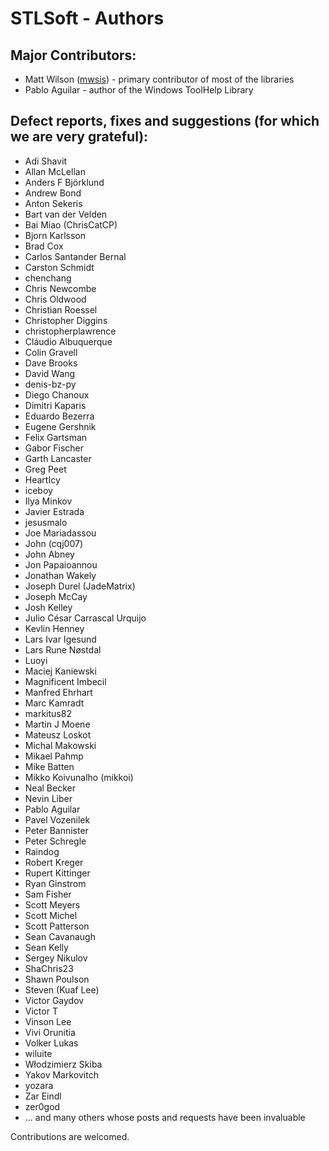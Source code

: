 # STLSoft - Authors

## Major Contributors:

* Matt Wilson ([mwsis](https://github.com/mwsis)) - primary contributor of most of the libraries
* Pablo Aguilar - author of the Windows ToolHelp Library


## Defect reports, fixes and suggestions (for which we are very grateful):

* Adi Shavit
* Allan McLellan
* Anders F Björklund
* Andrew Bond
* Anton Sekeris
* Bart van der Velden
* Bai Miao (ChrisCatCP)
* Bjorn Karlsson
* Brad Cox
* Carlos Santander Bernal
* Carston Schmidt
* chenchang
* Chris Newcombe
* Chris Oldwood
* Christian Roessel
* Christopher Diggins
* christopherplawrence
* Cláudio Albuquerque
* Colin Gravell
* Dave Brooks
* David Wang
* denis-bz-py
* Diego Chanoux
* Dimitri Kaparis
* Eduardo Bezerra
* Eugene Gershnik
* Felix Gartsman
* Gabor Fischer
* Garth Lancaster
* Greg Peet
* HeartIcy
* iceboy
* Ilya Minkov
* Javier Estrada
* jesusmalo
* Joe Mariadassou
* John (cqj007)
* John Abney
* Jon Papaioannou
* Jonathan Wakely
* Joseph Durel (JadeMatrix)
* Joseph McCay
* Josh Kelley
* Julio César Carrascal Urquijo
* Kevlin Henney
* Lars Ivar Igesund
* Lars Rune Nøstdal
* Luoyi
* Maciej Kaniewski
* Magnificent Imbecil
* Manfred Ehrhart
* Marc Kamradt
* markitus82
* Martin J Moene
* Mateusz Loskot
* Michal Makowski
* Mikael Pahmp
* Mike Batten
* Mikko Koivunalho (mikkoi)
* Neal Becker
* Nevin Liber
* Pablo Aguilar
* Pavel Vozenilek
* Peter Bannister
* Peter Schregle
* Raindog
* Robert Kreger
* Rupert Kittinger
* Ryan Ginstrom
* Sam Fisher
* Scott Meyers
* Scott Michel
* Scott Patterson
* Sean Cavanaugh
* Sean Kelly
* Sergey Nikulov
* ShaChris23
* Shawn Poulson
* Steven (Kuaf Lee)
* Victor Gaydov
* Victor T
* Vinson Lee
* Vivi Orunitia
* Volker Lukas
* wiluite
* Włodzimierz Skiba
* Yakov Markovitch
* yozara
* Zar Eindl
* zer0god
* ... and many others whose posts and requests have been invaluable

Contributions are welcomed.


<!-- ########################### end of file ########################### -->

